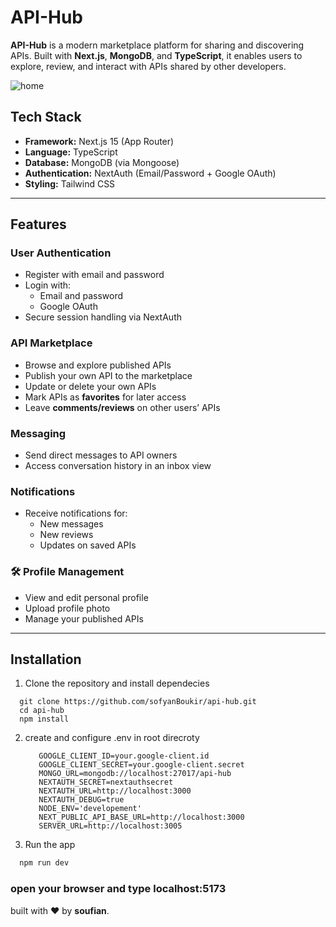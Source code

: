 # API-Hub

**API-Hub** is a modern marketplace platform for sharing and discovering APIs. Built with **Next.js**, **MongoDB**, and **TypeScript**, it enables users to explore, review, and interact with APIs shared by other developers.

![home](https://github.com/user-attachments/assets/96f856c6-6ddd-4cd9-acb8-f99fdb2fd245)


## Tech Stack

- **Framework:** Next.js 15 (App Router)
- **Language:** TypeScript
- **Database:** MongoDB (via Mongoose)
- **Authentication:** NextAuth (Email/Password + Google OAuth)
- **Styling:** Tailwind CSS

---

## Features

### User Authentication

- Register with email and password
- Login with:
  - Email and password
  - Google OAuth
- Secure session handling via NextAuth

### API Marketplace

- Browse and explore published APIs
- Publish your own API to the marketplace
- Update or delete your own APIs
- Mark APIs as **favorites** for later access
- Leave **comments/reviews** on other users’ APIs

### Messaging

- Send direct messages to API owners
- Access conversation history in an inbox view

### Notifications

- Receive notifications for:
  - New messages
  - New reviews
  - Updates on saved APIs

### 🛠️ Profile Management

- View and edit personal profile
- Upload profile photo
- Manage your published APIs

---

## Installation
1. Clone the repository and install dependecies
  ```
    git clone https://github.com/sofyanBoukir/api-hub.git
    cd api-hub
    npm install
  ```

2. create and configure .env in root direcroty
   ```
      GOOGLE_CLIENT_ID=your.google-client.id
      GOOGLE_CLIENT_SECRET=your.google-client.secret
      MONGO_URL=mongodb://localhost:27017/api-hub
      NEXTAUTH_SECRET=nextauthsecret
      NEXTAUTH_URL=http://localhost:3000
      NEXTAUTH_DEBUG=true
      NODE_ENV='developement'
      NEXT_PUBLIC_API_BASE_URL=http://localhost:3000
      SERVER_URL=http://localhost:3005
   ```

3. Run the app
  ```bash
    npm run dev
  ```

### open your browser and type localhost:5173

built with ❤️ by **soufian**.
